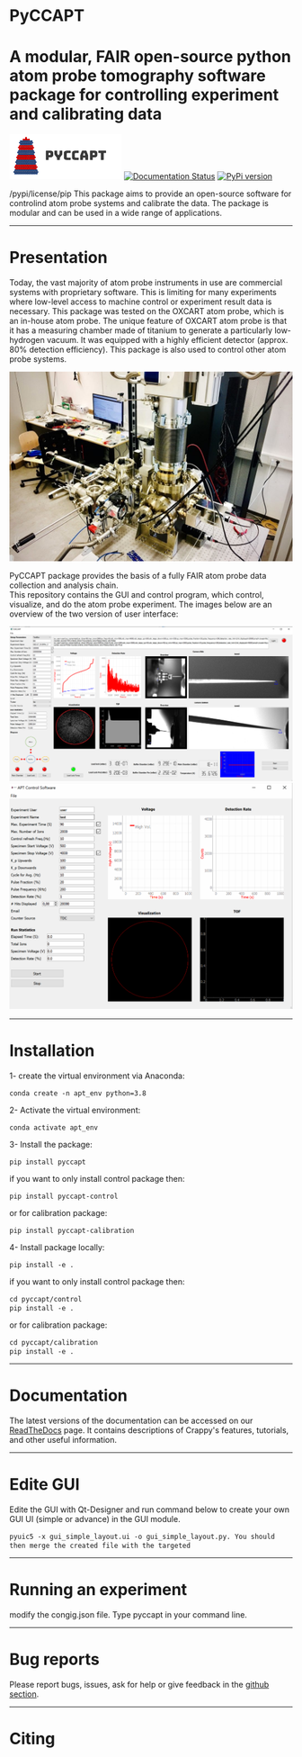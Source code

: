 # PyCCAPT 
# A modular, FAIR open-source python atom probe tomography software package for controlling experiment and calibrating data 
![plot](pyccapt/files/logo.png)
[![Documentation Status](https://readthedocs.org/projects/pyccapt/badge/?version=latest)](https://pyccapt.readthedocs.io/en/latest/?badge=latest)
[![PyPi version](https://badgen.net/pypi/v/pyccapt/)](https://pypi.org/project/pyccapt)

/pypi/license/pip
This package aims to provide an open-source software for controlind atom probe systems and calibrate 
the data. The package is modular and can be used in a wide range of applications.

----------

# Presentation

Today, the vast majority of atom probe instruments in use are commercial systems with proprietary software. 
This is limiting for many experiments where low-level access to machine control or experiment result data is necessary.
This package was tested on the OXCART atom probe, which is an in-house atom probe. 
The unique feature of OXCART atom probe is that it has a measuring chamber made of titanium to generate a particularly low-hydrogen vacuum.
It was equipped with a highly efficient detector (approx. 80% detection efficiency). This package is also used to control
other atom probe systems.

![plot](pyccapt/files/oxcart.png)

PyCCAPT package provides the basis of a fully FAIR atom probe data collection and analysis chain.  
This repository contains the GUI and control program, which control, visualize, and do the atom probe experiment.
The images below are an overview of the two version of user interface:

![plot](pyccapt/files/oxcart_gui.png)
![plot](pyccapt/files/physic_gui.png)

 ---------------------

#  Installation
1- create the virtual environment via Anaconda:
    
    conda create -n apt_env python=3.8 

2- Activate the virtual environment:

    conda activate apt_env

3- Install the package:

    pip install pyccapt

if you want to only install control package then:

    pip install pyccapt-control

or for calibration package:

    pip install pyccapt-calibration

4- Install package locally:
    
    pip install -e .

if you want to only install control package then:
    
    cd pyccapt/control
    pip install -e .

or for calibration package:

    cd pyccapt/calibration
    pip install -e .


--------------
# Documentation

The latest versions of the documentation can be accessed on our
[ReadTheDocs](https://pyccapt.readthedocs.io/en/latest/?#) page. It contains descriptions of
Crappy's features, tutorials, and other useful information.

--------------------

# Edite GUI 

Edite the GUI with Qt-Designer and run command below to create your own GUI
UI (simple or advance) in the GUI module. 

    pyuic5 -x gui_simple_layout.ui -o gui_simple_layout.py. You should then merge the created file with the targeted 
---------------------
# Running an experiment

modify the congig.json file. Type pyccapt in your command line.

------------------
# Bug reports

Please report bugs, issues, ask for help or give feedback in the [github section](https://github.com/mmonajem/pyccapt/issues).

-----------
# Citing 


